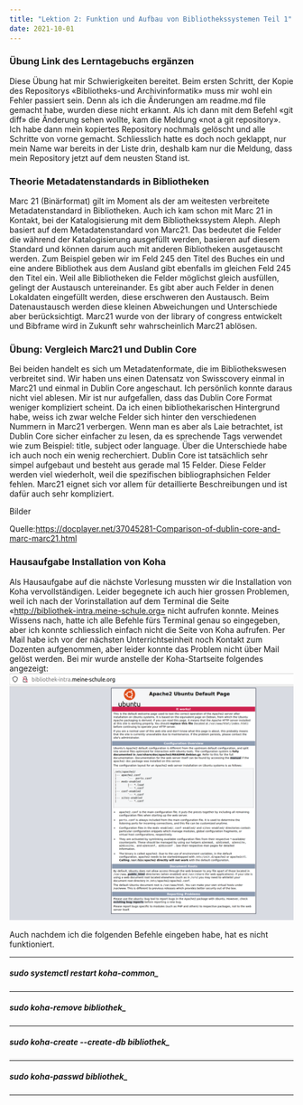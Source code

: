 ```yaml
---
title: "Lektion 2: Funktion und Aufbau von Bibliothekssystemen Teil 1"
date: 2021-10-01
---
```


### Übung Link des Lerntagebuchs ergänzen
Diese Übung hat mir Schwierigkeiten bereitet. Beim ersten Schritt, der Kopie des Repositorys «Bibliotheks-und Archivinformatik» muss mir wohl ein Fehler passiert sein. Denn als ich die Änderungen am readme.md file gemacht habe, wurden diese nicht erkannt. Als ich dann mit dem Befehl «git diff» die Änderung sehen wollte, kam die Meldung «not a git repository». Ich habe dann mein kopiertes Repository nochmals gelöscht und alle Schritte von vorne gemacht. Schliesslich hatte es doch noch geklappt, nur mein Name war bereits in der Liste drin, deshalb kam nur die Meldung, dass mein Repository jetzt auf dem neusten Stand ist.


### Theorie Metadatenstandards in Bibliotheken
Marc 21 (Binärformat) gilt im Moment als der am weitesten verbreitete Metadatenstandard in Bibliotheken. 
Auch ich kam schon mit Marc 21 in Kontakt, bei der Katalogisierung mit dem Bibliothekssystem Aleph. Aleph basiert auf dem Metadatenstandard von Marc21. 
Das bedeutet die Felder die während der Katalogisierung ausgefüllt werden, basieren auf diesem Standard und können darum auch mit anderen Bibliotheken ausgetauscht werden. Zum Beispiel geben wir im Feld 245 den Titel des Buches ein und eine andere Bibliothek aus dem Ausland gibt ebenfalls im gleichen Feld 245 den Titel ein. 
Weil alle Bibliotheken die Felder möglichst gleich ausfüllen, gelingt der Austausch untereinander. 
Es gibt aber auch Felder in denen Lokaldaten eingefüllt werden, diese erschweren den Austausch. 
Beim Datenaustausch werden diese kleinen Abweichungen und Unterschiede aber berücksichtigt. 
Marc21 wurde von der library of congress entwickelt und Bibframe wird in Zukunft sehr wahrscheinlich Marc21 ablösen. 

### Übung: Vergleich Marc21 und Dublin Core
Bei beiden handelt es sich um Metadatenformate, die im Bibliothekswesen verbreitet sind.
Wir haben uns einen Datensatz von Swisscovery einmal in Marc21 und einmal in Dublin Core angeschaut.
Ich persönlich konnte daraus nicht viel ablesen. Mir ist nur aufgefallen, dass das Dublin Core Format weniger kompliziert scheint. Da ich einen bibliothekarischen Hintergrund habe, weiss ich zwar welche Felder sich hinter den verschiedenen Nummern in Marc21 verbergen. Wenn man es aber als Laie betrachtet, ist Dublin Core sicher einfacher zu lesen, da es sprechende Tags verwendet wie zum Beispiel: title, subject oder language.
Über die Unterschiede habe ich auch noch ein wenig recherchiert. Dublin Core ist tatsächlich sehr simpel aufgebaut und besteht aus gerade mal 15 Felder.
Diese Felder werden viel wiederholt, weil die spezifischen bibliographsichen Felder fehlen.
Marc21 eignet sich vor allem für detaillierte Beschreibungen und ist dafür auch sehr kompliziert.

Bilder

Quelle:https://docplayer.net/37045281-Comparison-of-dublin-core-and-marc-marc21.html

### Hausaufgabe Installation von Koha

Als Hausaufgabe auf die nächste Vorlesung mussten wir die Installation von Koha vervollständigen. Leider begegnete ich auch hier grossen Problemen, weil ich nach der Vorinstallation auf dem Terminal die Seite «http://bibliothek-intra.meine-schule.org» nicht aufrufen konnte. Meines Wissens nach, hatte ich alle Befehle fürs Terminal genau so eingegeben, aber ich konnte schliesslich einfach nicht die Seite von Koha aufrufen. Per Mail habe ich vor der nächsten Unterrichtseinheit noch Kontakt zum Dozenten aufgenommen, aber leider konnte das Problem nicht über Mail gelöst werden.
Bei mir wurde anstelle der Koha-Startseite folgendes angezeigt: 
![Fehlermeldung](https://raw.githubusercontent.com/slunz/Lerntagebuch-BAIN/master/pictures/fehlermeldung.png)

Auch nachdem ich die folgenden Befehle eingeben habe, hat es nicht funktioniert.

---
##### sudo systemctl restart koha-common_ 
---
##### sudo koha-remove bibliothek_ 
---
##### sudo koha-create --create-db bibliothek_ 
---
##### sudo koha-passwd bibliothek_ 
---
